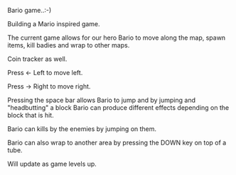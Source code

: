 Bario game..:-)

Building a Mario inspired game.

The current game allows for our hero Bario to move along the map, spawn items, kill badies and wrap to other maps.

Coin tracker as well.

Press <- Left to move left.

Press -> Right to move right.

Pressing the space bar allows Bario to jump and by jumping and "headbutting" a block Bario can produce different effects depending on the block that is hit. 

Bario can kills by the enemies by jumping on them.

Bario can also wrap to another area by pressing the DOWN key on top of a tube.

Will update as game levels up.







